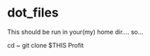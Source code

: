 dot_files
=========

This should be run in your(my) home dir.... so...

cd ~
git clone $THIS
Profit
